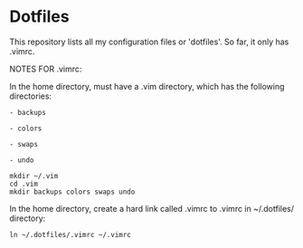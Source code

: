 # Dotfiles
This repository lists all my configuration files or 'dotfiles'. So far, it only has .vimrc.

NOTES FOR .vimrc:
  
  In the home directory, must have a .vim directory, which has the following directories:
  
    - backups
  
    - colors
  
    - swaps
  
    - undo
```
mkdir ~/.vim
cd .vim
mkdir backups colors swaps undo
```
  
  In the home directory, create a hard link called .vimrc to .vimrc in ~/.dotfiles/ directory:
  
```
ln ~/.dotfiles/.vimrc ~/.vimrc
```
